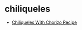 # chiliqueles

 * [Chiliqueles With Chorizo Recipe](../../index/c/chiliqueles-with-chorizo-recipe.json)
